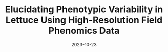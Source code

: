 ---
title: "Elucidating Phenotypic Variability in Lettuce Using High-Resolution Field Phenomics Data"
collection: talks
type: "Scientific Talk"
# link: 'https://docs.google.com/presentation/d/1JFikSP8e9XCOeCNJ0r6vEw95lwkEFlpVpDx7Acm6JeE/edit?usp=sharing'
venue: "Speciality Crop Research Initiative (SCRI) Annual Meeting 2023"
date: 2023-10-23
location: "Davis, CA"
---